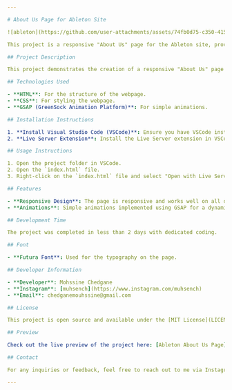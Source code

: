 ```yaml
---

# About Us Page for Ableton Site

![ableton](https://github.com/user-attachments/assets/74fb0d75-c350-415a-a5eb-f3889a17208c)

This project is a responsive "About Us" page for the Ableton site, provided by the Front End Mentor site, which teaches how to be a good front end developer.

## Project Description

This project demonstrates the creation of a responsive "About Us" page for the Ableton site. The goal is to showcase a clean and professional design while utilizing modern web development techniques.

## Technologies Used

- **HTML**: For the structure of the webpage.
- **CSS**: For styling the webpage.
- **GSAP (GreenSock Animation Platform)**: For simple animations.

## Installation Instructions

1. **Install Visual Studio Code (VSCode)**: Ensure you have VSCode installed on your machine.
2. **Live Server Extension**: Install the Live Server extension in VSCode for live reloading of your page.

## Usage Instructions

1. Open the project folder in VSCode.
2. Open the `index.html` file.
3. Right-click on the `index.html` file and select "Open with Live Server" to launch the project in your default web browser.

## Features

- **Responsive Design**: The page is responsive and works well on all devices using media queries.
- **Animations**: Simple animations implemented using GSAP for a dynamic feel.

## Development Time

The project was completed in less than 2 days with dedicated coding.

## Font

- **Futura Font**: Used for the typography on the page.

## Developer Information

- **Developer**: Mohssine Chedgane
- **Instagram**: [muhsench](https://www.instagram.com/muhsench)
- **Email**: chedganemouhssine@gmail.com

## License

This project is open source and available under the [MIT License](LICENSE).

## Preview

Check out the live preview of the project here: [Ableton About Us Page](https://mohsinech.github.io/Ableton-clone-frontendPractice/)

## Contact

For any inquiries or feedback, feel free to reach out to me via Instagram or email.

---
```

